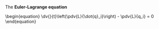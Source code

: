 The **Euler-Lagrange equation**

\begin{equation}
\dv{}{t}\left(\pdv{L}{\dot{q}_i}\right) - \pdv{L}{q_i} = 0
\end{equation}